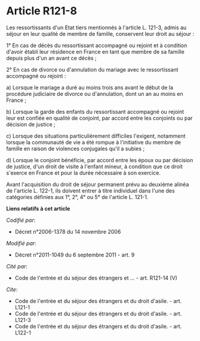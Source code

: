 # Article R121-8

Les ressortissants d'un Etat tiers mentionnés à l'article L. 121-3, admis au séjour en leur qualité de membre de famille,
conservent leur droit au séjour : 

1° En cas de décès du ressortissant accompagné ou rejoint et à condition d'avoir établi leur résidence en France en tant que
membre de sa famille depuis plus d'un an avant ce décès ; 

2° En cas de divorce ou d'annulation du mariage avec le ressortissant accompagné ou rejoint : 

a) Lorsque le mariage a duré au moins trois ans avant le début de la procédure judiciaire de divorce ou d'annulation, dont un
an au moins en France ; 

b) Lorsque la garde des enfants du ressortissant accompagné ou rejoint leur est confiée en qualité de conjoint, par accord
entre les conjoints ou par décision de justice ; 

c) Lorsque des situations particulièrement difficiles l'exigent, notamment lorsque la communauté de vie a été rompue à
l'initiative du membre de famille en raison de violences conjugales qu'il a subies ; 

d) Lorsque le conjoint bénéficie, par accord entre les époux ou par décision de justice, d'un droit de visite à l'enfant
mineur, à condition que ce droit s'exerce en France et pour la durée nécessaire à son exercice. 

Avant l'acquisition du droit de séjour permanent prévu au deuxième alinéa de l'article L. 122-1, ils doivent entrer à titre
individuel dans l'une des catégories définies aux 1°, 2°, 4° ou 5° de l'article L. 121-1.

**Liens relatifs à cet article**

_Codifié par_:

  - Décret n°2006-1378 du 14 novembre 2006

_Modifié par_:

  - Décret n°2011-1049 du 6 septembre 2011 - art. 9

_Cité par_:

  - Code de l'entrée et du séjour des étrangers et ... - art. R121-14 (V)

_Cite_:

  - Code de l'entrée et du séjour des étrangers et du droit d'asile. - art. L121-1
  - Code de l'entrée et du séjour des étrangers et du droit d'asile. - art. L121-3
  - Code de l'entrée et du séjour des étrangers et du droit d'asile. - art. L122-1
